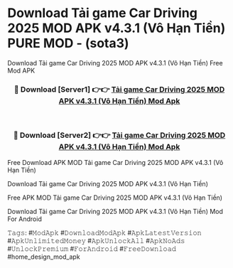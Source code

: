 # Download Tải game Car Driving 2025 MOD APK v4.3.1 (Vô Hạn Tiền) PURE MOD - (sota3)
Download Tải game Car Driving 2025 MOD APK v4.3.1 (Vô Hạn Tiền) Free Mod APK

<div align="center">
<h3>🔴 Download [Server1] 👉👉 <a href="https://apk-comot.site?title=Tải_game_Car_Driving_2025_MOD_APK_v4.3.1_(Vô_Hạn_Tiền)">Tải game Car Driving 2025 MOD APK v4.3.1 (Vô Hạn Tiền) Mod Apk</a></h3><br>

<h3>🔴 Download [Server2] 👉👉 <a href="https://apk-comot.site?title=Tải_game_Car_Driving_2025_MOD_APK_v4.3.1_(Vô_Hạn_Tiền)">Tải game Car Driving 2025 MOD APK v4.3.1 (Vô Hạn Tiền) Mod Apk</a></h3>
</div>


Free Download APK MOD Tải game Car Driving 2025 MOD APK v4.3.1 (Vô Hạn Tiền)

Download Tải game Car Driving 2025 MOD APK v4.3.1 (Vô Hạn Tiền) 

Free APK MOD Tải game Car Driving 2025 MOD APK v4.3.1 (Vô Hạn Tiền) 

Download Tải game Car Driving 2025 MOD APK v4.3.1 (Vô Hạn Tiền) Mod For Android

𝚃𝚊𝚐𝚜: #𝙼𝚘𝚍𝙰𝚙𝚔 #𝙳𝚘𝚠𝚗𝚕𝚘𝚊𝚍𝙼𝚘𝚍𝙰𝚙𝚔 #𝙰𝚙𝚔𝙻𝚊𝚝𝚎𝚜𝚝𝚅𝚎𝚛𝚜𝚒𝚘𝚗 #𝙰𝚙𝚔𝚄𝚗𝚕𝚒𝚖𝚒𝚝𝚎𝚍𝙼𝚘𝚗𝚎𝚢 #𝙰𝚙𝚔𝚄𝚗𝚕𝚘𝚌𝚔𝙰𝚕𝚕 #𝙰𝚙𝚔𝙽𝚘𝙰𝚍𝚜 #𝚄𝚗𝚕𝚘𝚌𝚔𝙿𝚛𝚎𝚖𝚒𝚞𝚖 #𝙵𝚘𝚛𝙰𝚗𝚍𝚛𝚘𝚒𝚍 #𝙵𝚛𝚎𝚎𝙳𝚘𝚠𝚗𝚕𝚘𝚊𝚍 #home_design_mod_apk